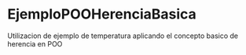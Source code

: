 # EjemploPOOHerenciaBasica
Utilizacion de ejemplo de temperatura aplicando el concepto basico de herencia en POO
